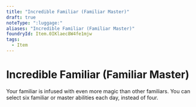 ```yaml
---
title: "Incredible Familiar (Familiar Master)"
draft: true
noteType: ":luggage:"
aliases: "Incredible Familiar (Familiar Master)"
foundryId: Item.0IKlaec8W4fe1mjw
tags:
  - Item
---
```


# Incredible Familiar (Familiar Master)

Your familiar is infused with even more magic than other familiars. You can select six familiar or master abilities each day, instead of four.
